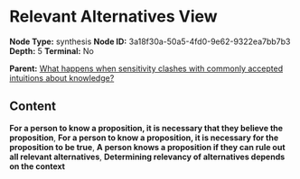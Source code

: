 # Relevant Alternatives View

**Node Type:** synthesis
**Node ID:** 3a18f30a-50a5-4fd0-9e62-9322ea7bb7b3
**Depth:** 5
**Terminal:** No

**Parent:** [What happens when sensitivity clashes with commonly accepted intuitions about knowledge?](what-happens-when-sensitivity-clashes-with-commonly-accepted-intuitions-about-knowledge-antithesis-24e81b6f-96f1-44e9-9f64-e10eb00999c1.md)

## Content

**For a person to know a proposition, it is necessary that they believe the proposition**, **For a person to know a proposition, it is necessary for the proposition to be true**, **A person knows a proposition if they can rule out all relevant alternatives**, **Determining relevancy of alternatives depends on the context**
